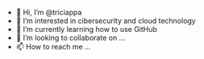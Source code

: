 - 👋 Hi, I’m @triciappa
- 👀 I’m interested in cibersecurity and cloud technology
- 🌱 I’m currently learning how to use GitHub
- 💞️ I’m looking to collaborate on ...
- 📫 How to reach me ...

<!---
triciappa/triciappa is a ✨ special ✨ repository because its `README.md` (this file) appears on your GitHub profile.
You can click the Preview link to take a look at your changes.
--->

